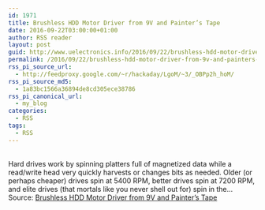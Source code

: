 ```yaml
---
id: 1971
title: Brushless HDD Motor Driver from 9V and Painter’s Tape
date: 2016-09-22T03:00:00+01:00
author: RSS reader
layout: post
guid: http://www.uelectronics.info/2016/09/22/brushless-hdd-motor-driver-from-9v-and-painters-tape/
permalink: /2016/09/22/brushless-hdd-motor-driver-from-9v-and-painters-tape/
rss_pi_source_url:
  - http://feedproxy.google.com/~r/hackaday/LgoM/~3/_OBPp2h_hoM/
rss_pi_source_md5:
  - 1a83bc1566a36894de8cd305ece38786
rss_pi_canonical_url:
  - my_blog
categories:
  - RSS
tags:
  - RSS
---
```

&#013;  
Hard drives work by spinning platters full of magnetized data while a read/write head very quickly harvests or changes bits as needed. Older (or perhaps cheaper) drives spin at 5400 RPM, better drives spin at 7200 RPM, and elite drives (that mortals like you never shell out for) spin in the…&#013;  
Source: <a href="http://feedproxy.google.com/~r/hackaday/LgoM/~3/_OBPp2h_hoM/" target="_blank">Brushless HDD Motor Driver from 9V and Painter’s Tape</a>